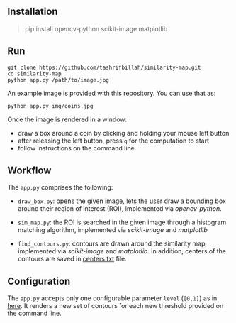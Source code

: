 ## Installation

> pip install opencv-python scikit-image matplotlib

## Run

    git clone https://github.com/tashrifbillah/similarity-map.git
    cd similarity-map
    python app.py /path/to/image.jpg

An example image is provided with this repository. You can use that as:

    python app.py img/coins.jpg

Once the image is rendered in a window:

* draw a box around a coin by clicking and holding your mouse left button
* after releasing the left button, press `q` for the computation to start
* follow instructions on the command line

## Workflow

The `app.py` comprises the following:

* `draw_box.py`: opens the given image, lets the user draw a bounding box around their 
region of interest (ROI), implemented via *opencv-python*.

* `sim_map.py`: the ROI is searched in the given image through a histogram matching algorithm, 
implemented via *scikit-image* and *matplotlib*

* `find_contours.py`: contours are drawn around the similarity map, implemented via *scikit-image* and *matplotlib*.
In addition, centers of the contours are saved in [centers.txt](measures/centers.txt) file.


## Configuration

The `app.py` accepts only one configurable parameter `level` (`[0,1]`) as in [here](https://scikit-image.org/docs/dev/api/skimage.measure.html#find-contours).
It renders a new set of contours for each new threshold provided on the command line.

